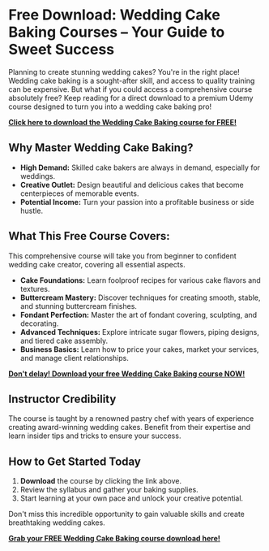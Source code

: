 # Free Download: Wedding Cake Baking Courses – Your Guide to Sweet Success

Planning to create stunning wedding cakes? You're in the right place! Wedding cake baking is a sought-after skill, and access to quality training can be expensive. But what if you could access a comprehensive course absolutely free? Keep reading for a direct download to a premium Udemy course designed to turn you into a wedding cake baking pro!

[**Click here to download the Wedding Cake Baking course for FREE!**](https://udemywork.com/wedding-cake-baking-courses)

## Why Master Wedding Cake Baking?

*   **High Demand:** Skilled cake bakers are always in demand, especially for weddings.
*   **Creative Outlet:** Design beautiful and delicious cakes that become centerpieces of memorable events.
*   **Potential Income:** Turn your passion into a profitable business or side hustle.

## What This Free Course Covers:

This comprehensive course will take you from beginner to confident wedding cake creator, covering all essential aspects.

*   **Cake Foundations:** Learn foolproof recipes for various cake flavors and textures.
*   **Buttercream Mastery:** Discover techniques for creating smooth, stable, and stunning buttercream finishes.
*   **Fondant Perfection:** Master the art of fondant covering, sculpting, and decorating.
*   **Advanced Techniques:** Explore intricate sugar flowers, piping designs, and tiered cake assembly.
*   **Business Basics:** Learn how to price your cakes, market your services, and manage client relationships.

[**Don't delay! Download your free Wedding Cake Baking course NOW!**](https://udemywork.com/wedding-cake-baking-courses)

## Instructor Credibility

The course is taught by a renowned pastry chef with years of experience creating award-winning wedding cakes. Benefit from their expertise and learn insider tips and tricks to ensure your success.

## How to Get Started Today

1.  **Download** the course by clicking the link above.
2.  Review the syllabus and gather your baking supplies.
3.  Start learning at your own pace and unlock your creative potential.

Don't miss this incredible opportunity to gain valuable skills and create breathtaking wedding cakes.

**[Grab your FREE Wedding Cake Baking course download here!](https://udemywork.com/wedding-cake-baking-courses)**
